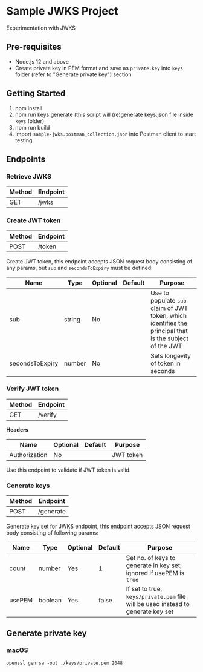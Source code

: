 # Sample JWKS Project

Experimentation with JWKS

## Pre-requisites

- Node.js 12 and above
- Create private key in PEM format and save as `private.key` into `keys` folder (refer to "Generate private key") section

## Getting Started

1. npm install
2. npm run keys:generate (this script will (re)generate keys.json file inside `keys` folder)
3. npm run build
4. Import `sample-jwks.postman_collection.json` into Postman client to start testing

## Endpoints

### Retrieve JWKS

| Method | Endpoint |
|---|---|
| GET | /jwks |

### Create JWT token

| Method | Endpoint |
|---|---|
| POST | /token |

Create JWT token, this endpoint accepts JSON request body consisting of any params, but `sub` and `secondsToExpiry` must be defined:

| Name | Type | Optional | Default | Purpose |
|---|---|---|---|---|
| sub | string | No | | Use to populate `sub` claim of JWT token, which identifies the principal that is the subject of the JWT |
| secondsToExpiry | number | No | | Sets longevity of token in seconds |

### Verify JWT token

| Method | Endpoint |
|---|---|
| GET | /verify |

**Headers**

| Name | Optional | Default | Purpose |
|---|---|---|---|
| Authorization | No | | JWT token |

Use this endpoint to validate if JWT token is valid.

### Generate keys

| Method | Endpoint |
|---|---|
| POST | /generate |

Generate key set for JWKS endpoint, this endpoint accepts JSON request body consisting of following params:

| Name | Type | Optional | Default | Purpose |
|---|---|---|---|---|
| count | number | Yes | 1 | Set no. of keys to generate in key set, ignored if usePEM is `true` |
| usePEM | boolean | Yes | false | If set to true, `keys/private.pem` file will be used instead to generate key set |

## Generate private key

### macOS
`openssl genrsa -out ./keys/private.pem 2048`

